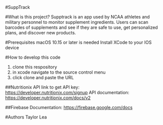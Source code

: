 #SuppTrack

#What is this project?
Supptrack is an app used by NCAA athletes and military personnel to monitor supplement ingredients. Users can scan barcodes of supplements and see if they are safe to use, get personalized plans, and discover new products.

#Prerequisites
macOS 10.15 or later is needed
Install XCode to your IOS device


#How to develop this code
1. clone this respository
2. in xcode navigate to the source control menu
3. click clone and paste the URL

##Nutritionix API
link to get API key: https://developer.nutritionix.com/signup
API documentation: https://developer.nutritionix.com/docs/v2

##Firebase
Documentation: https://firebase.google.com/docs

#Authors
Taylor Lea

